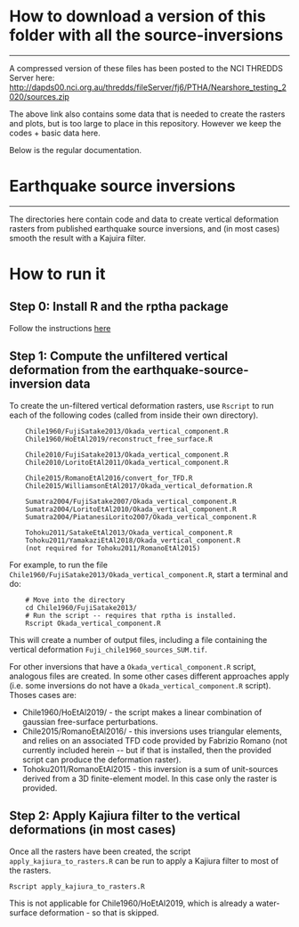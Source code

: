 # How to download a version of this folder with all the source-inversions
-------------------------------------------------------------------------

A compressed version of these files has been posted to the NCI THREDDS Server here: http://dapds00.nci.org.au/thredds/fileServer/fj6/PTHA/Nearshore_testing_2020/sources.zip

The above link also contains some data that is needed to create the rasters and plots, but is too large to place in this repository. However we keep the codes + basic data here.

Below is the regular documentation.

# Earthquake source inversions
------------------------------

The directories here contain code and data to create vertical deformation
rasters from published earthquake source inversions, and (in most cases) smooth
the result with a Kajuira filter.

# How to run it

## Step 0: Install R and the rptha package

Follow the instructions [here](https://github.com/GeoscienceAustralia/ptha/tree/master/R)

## Step 1: Compute the unfiltered vertical deformation from the earthquake-source-inversion data

To create the un-filtered vertical deformation rasters, use `Rscript` to run each of the following codes
(called from inside their own directory).

```
    Chile1960/FujiSatake2013/Okada_vertical_component.R  
    Chile1960/HoEtAl2019/reconstruct_free_surface.R      

    Chile2010/FujiSatake2013/Okada_vertical_component.R  
    Chile2010/LoritoEtAl2011/Okada_vertical_component.R  

    Chile2015/RomanoEtAl2016/convert_for_TFD.R           
    Chile2015/WilliamsonEtAl2017/Okada_vertical_deformation.R

    Sumatra2004/FujiSatake2007/Okada_vertical_component.R
    Sumatra2004/LoritoEtAl2010/Okada_vertical_component.R
    Sumatra2004/PiatanesiLorito2007/Okada_vertical_component.R

    Tohoku2011/SatakeEtAl2013/Okada_vertical_component.R
    Tohoku2011/YamakaziEtAl2018/Okada_vertical_component.R
    (not required for Tohoku2011/RomanoEtAl2015)
```

For example, to run the file `Chile1960/FujiSatake2013/Okada_vertical_component.R`, start a terminal and do:

```
    # Move into the directory
    cd Chile1960/FujiSatake2013/
    # Run the script -- requires that rptha is installed.
    Rscript Okada_vertical_component.R
```

This will create a number of output files, including a file containing the
vertical deformation `Fuji_chile1960_sources_SUM.tif`. 

For other inversions that have a `Okada_vertical_component.R` script, analogous files are created. In some other cases different approaches apply (i.e. some inversions do not have a `Okada_vertical_component.R` script). Thoses cases are:
* Chile1960/HoEtAl2019/  - the script makes a linear combination of gaussian free-surface perturbations.
* Chile2015/RomanoEtAl2016/ - this inversions uses triangular elements, and relies on an associated TFD code provided by Fabrizio Romano (not currently included herein -- but if that is installed, then the provided script can produce the deformation raster).
* Tohoku2011/RomanoEtAl2015 - this inversion is a sum of unit-sources derived from a 3D finite-element model. In this case only the raster is provided.

## Step 2: Apply Kajiura filter to the vertical deformations (in most cases)

Once all the rasters have been created, the script `apply_kajiura_to_rasters.R` can be run
to apply a Kajiura filter to most of the rasters. 

    Rscript apply_kajiura_to_rasters.R

This is not applicable for Chile1960/HoEtAl2019, which is already a
water-surface deformation - so that is skipped.

